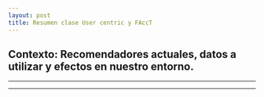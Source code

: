 ```yaml
---
layout: post
title: Resumen clase User centric y FAccT
---
```


## Contexto: Recomendadores actuales, datos a utilizar y efectos en nuestro entorno.



----
****
